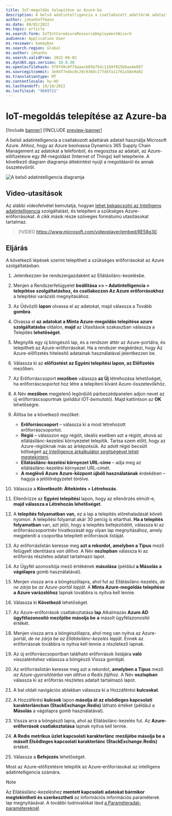 ```yaml
---
title: IoT-megoldás telepítése az Azure-ba
description: A belső adatintelligencia a csatlakozott adattárak adatait használja Microsoft Azure. Ez a témakör bemutatja, hogy hogyan telepítheti az Internet of Things (Internet of Things) megoldást az Azure-előfizetésre.
author: johanhoffmann
ms.date: 09/02/2022
ms.topic: article
ms.search.form: IoTIntCoreAzureResourceDeploymentWizard
audience: Application User
ms.reviewer: kamaybac
ms.search.region: Global
ms.author: johanho
ms.search.validFrom: 2022-09-02
ms.dyn365.ops.version: 10.0.30
ms.openlocfilehash: 5f0f49c0f7daaacb85b75dc11b9f015b6aa4e997
ms.sourcegitcommit: 3e04f7e4bc0c29c936dc177d5fa11761a58e9a02
ms.translationtype: MT
ms.contentlocale: hu-HU
ms.lasthandoff: 10/18/2022
ms.locfileid: "9689721"
---
```

# <a name="deploy-an-iot-solution-on-azure"></a>IoT-megoldás telepítése az Azure-ba

[!include [banner](../includes/banner.md)]
[!INCLUDE [preview-banner](../includes/preview-banner.md)]
<!-- KFM: Preview until further notice -->

A belső adatintelligencia a csatlakozott adattárak adatait használja Microsoft Azure. Ahhoz, hogy az Azure beolvassa Dynamics 365 Supply Chain Management az adatokat a telefonból, és megosztsa az adatait, az Azure-előfizetésre egy IM-megoldást (Internet of Things) kell telepítenie. A következő diagram diagramja áttekintést nyújt a megoldásról és annak összetevőiről.

![A belső adatintelligencia diagramja](media/sdi-architecture.png "Belső adatintelligencia -diagram")

## <a name="video-instructions"></a>Video-utasítások

Az alábbi videofelvétel bemutatja, hogyan [lehet bekapcsolni az Intelligens adatintelligencia](sdi-enable-feature.md) szolgáltatást, és telepíteni a szükséges Azure-erőforrásokat. A cikk másik része szöveges formátumú utasításokat tartalmaz.

> [!VIDEO https://www.microsoft.com/videoplayer/embed/RE58g3I]

## <a name="procedure"></a>Eljárás

A következő lépések szerint telepítheti a szükséges erőforrásokat az Azure szolgáltatásban.

1. Jelentkezzen be rendszergazdaként az Ellátásilánc-kezelésbe.
1. Menjen a Rendszerfelügyelet **beállítása \>\> – Adatintelligencia \> telepítése szolgáltatáshoz, és csatlakozzon Az Azure erőforrásokhoz** a telepítési varázsló megnyitásához.
1. Az Üdvözlő **lapon** olvassa el az adatokat, majd válassza a Tovább **gombra**.
1. Olvassa el **az adatokat a Minta Azure-megoldás telepítése azure szolgáltatásba** oldalon, **majd** az Utasítások szakaszban válassza a Telepítés **lehetőséget**.
1. Megnyílik egy új böngésző lap, és a rendszer áttér az Azure-portálra, és telepítheti az Azure-erőforrásokat. Ha a rendszer megkérdezi, hogy Az Azure-előfizetés hitelesítő adatainak használatával jelentkezzen be.
1. Válassza ki az **előfizetést** **az Egyéni telepítési lapon, az Előfizetés** mezőben.
1. Az Erőforráscsoport **mezőben** válassza **az Új** létrehozása lehetőséget, ha erőforráscsoportot hoz létre a telepíteni kívánt Azure-összetevőkhöz.
1. A Név **mezőben** megjelenő legördülő párbeszédpanelen adjon nevet az új erőforráscsoportnak (*például IÓT-bemutató*). Majd kattintson az **OK** lehetőségre.
1. Állítsa be a következő mezőket:

    - **Erőforráscsoport** – válassza ki a most létrehozott erőforráscsoportot.
    - **Régió** – válasszon egy régiót, ideális esetben azt a régiót, ahová az ellátásilánc-kezelési környezetet telepítik. Tartsa szem előtt, hogy az Azure-régióknak más az árképzésük. Az adott régió becsült költségeit [az Intelligence árkalkulátor segítségével lehet megtekinteni](https://azure.com/e/c36c4947ebff4215b2e62590c2a24c68).
    - **Ellátásilánc-kezelési környezet URL-címe** – adja meg az ellátásilánc-kezelési környezet URL-címét.
    - **A meglévő Azure Azure-központ újbóli használatának** érdekében – hagyja a jelölőnégyzetet törölve.

1. Válassza a **Következőt: Áttekintés + Létrehozás**.
1. Ellenőrizze az **Egyéni telepítési** lapon, hogy az ellenőrzés elmúlt-e, **majd válassza a Létrehozás lehetőséget**.
1. A **telepítés folyamatban van,** ez a lap a telepítés előrehaladását követi nyomon. A telepítési folyamat akár 30 percig is eltarthat. **Ha a telepítés folyamatban** van, azt jelzi, hogy a telepítés befejeződött, válassza ki az erőforráscsoportnév hivatkozását egy olyan lap megnyitásához, amely megjeleníti a csoportba telepített erőforrások listáját.
1. Az erőforráslistán keresse meg **azt a rekordot, amelyben a Típus** mező felügyelt identitásra *van állítva*. A Név **oszlopban** válassza ki az erőforrás részletes adatait tartalmazó lapot.
1. Az Ügyfél azonosítója mező értékének **másolása** (például **a Másolás a vágólapra** gomb használatával).
1. Menjen vissza arra a böngészőlapra, ahol fut az Ellátásilánc-kezelés, *de ne zárja be az Azure-portál lapját*. A **Minta Azure-megoldás telepítése a Azure varázslóhoz** lapnak továbbra is nyitva kell lennie. 
1. Válassza ki **Következő** lehetőséget.
1. Az Azure-erőforrások csatlakoztatása **lap** Alkalmazás **Azure AD ügyfélazonosító mezőjébe másolja be** **a** másolt ügyfélazonosító értékét.
1. Menjen vissza arra a böngészőlapra, ahol meg van nyitva az Azure-portál, *de ne zárja be az Ellátásilánc-kezelés lapját*. Ennek az erőforrásnak továbbra is nyitva kell lennie a részletező lapnak.
1. Az új erőforráscsoportban található erőforrások listájára **való** visszatéréshez válassza a böngésző Vissza gombját.
1. Az erőforráslistán keresse meg azt a rekordot, **amelyben a Típus** mező *az Azure-gyorsítótárba van állítva a Redis fájlhoz*. A Név **oszlopban** válassza ki az erőforrás részletes adatait tartalmazó lapot.
1. A bal oldali navigációs ablakban válassza ki a Hozzáférési **kulcsokat**.
1. A Hozzáférési **kulcsok** lapon **másolja át az elsődleges kapcsolati karakterláncban (StackExchange.Redis)** látható értéket (például a **Másolás** a vágólapra gomb használatával).
1. Vissza arra a böngésző lapra, ahol az Ellátásilánc-kezelés fut. Az **Azure-erőforrások csatlakoztatása** lapnak nyitva kell lennie.
1. **A Redis metrikus üzlet kapcsolati karakterlánc** **mezőjébe másolja be a másolt Elsődleges kapcsolati karakterlánc (StackExchange.Redis)** értékét.
1. Válassza a **Befejezés** lehetőséget.

Most az Azure-előfizetésre telepítik az Azure-erőforrásokat az intelligens adatintelligencia számára.

> [!NOTE]
> Az Ellátásilánc-kezeléshez **mentett kapcsolati adatokat bármikor megtekintheti és szerkesztheti** az információs információs paraméterek lap megnyitásával. A további tudnivalókat lásd [a Paraméteradat-paramétereknél](sdi-parameters.md).
